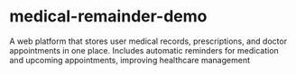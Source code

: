 # medical-remainder-demo
A web platform that stores user medical records, prescriptions, and doctor appointments in one place. Includes automatic  reminders for medication and upcoming appointments, improving healthcare management
